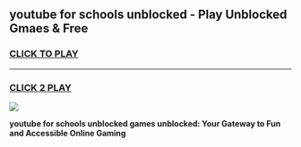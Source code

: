 
## youtube for schools unblocked - Play Unblocked Gmaes & Free
<h3>
<a href="https://news.freeplayer.one?title=youtube_for_schools_unblocked&ref=16F">CLICK TO PLAY</a></h3>
<hr>

<h3>
<a href="https://news.freeplayer.one?title=youtube_for_schools_unblocked&ref=16F">CLICK 2 PLAY</a>
  
</h3>

<a href="https://news.freeplayer.one?title=youtube_for_schools_unblocked&ref=16F/"><img src="https://clearcache.store/games.png"></a>


**youtube for schools unblocked games unblocked: Your Gateway to Fun and Accessible Online Gaming**
